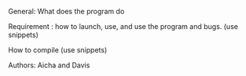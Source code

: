 General: What does the program do

Requirement : how to launch, use, and use the program and bugs. (use snippets) 

How to compile (use snippets)

Authors: Aicha and Davis
